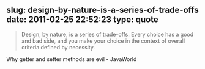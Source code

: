 slug: design-by-nature-is-a-series-of-trade-offs
date: 2011-02-25 22:52:23
type: quote
---

> Design, by nature, is a series of trade-offs. Every choice has a good and bad side, and you make your choice in the context of overall criteria defined by necessity.

Why getter and setter methods are evil - JavaWorld
